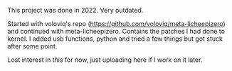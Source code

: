 This project was done in 2022. Very outdated.

Started with voloviq's repo (https://github.com/voloviq/meta-licheepizero) and continued with meta-licheepizero.
Contains the patches I had done to kernel. I added usb functions, python and tried a few things but got stuck after some point.

Lost interest in this for now, just uploading here if I work on it later.

